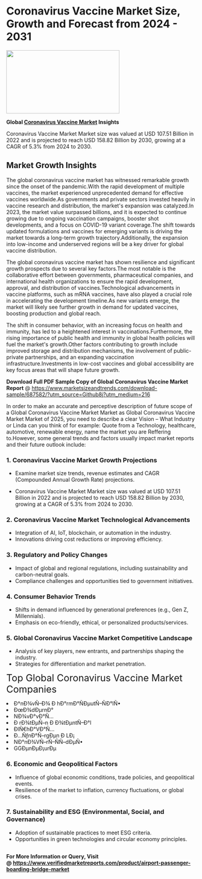 <H1>Coronavirus Vaccine Market Size, Growth and Forecast from 2024 - 2031</H1><img class="aligncenter size-medium wp-image-584254" src="https://thirdeyenews.in/wp-content/uploads/2024/09/Global-Market-Research-300x168.jpeg" alt="" width="300" height="168" /><p><strong>Global&nbsp;<a href="https://www.marketsizeandtrends.com/download-sample/687582/?utm_source=Github8j?utm_medium=216">Coronavirus Vaccine Market</a> Insights</strong></p><p>Coronavirus Vaccine Market Market size was valued at USD 107.51 Billion in 2022 and is projected to reach USD 158.82 Billion by 2030, growing at a CAGR of 5.3% from 2024 to 2030.</p><p><h2>Market Growth Insights</h2> <p>The global coronavirus vaccine market has witnessed remarkable growth since the onset of the pandemic.With the rapid development of multiple vaccines, the market experienced unprecedented demand for effective vaccines worldwide.As governments and private sectors invested heavily in vaccine research and distribution, the market's expansion was catalyzed.In 2023, the market value surpassed billions, and it is expected to continue growing due to ongoing vaccination campaigns, booster shot developments, and a focus on COVID-19 variant coverage.The shift towards updated formulations and vaccines for emerging variants is driving the market towards a long-term growth trajectory.Additionally, the expansion into low-income and underserved regions will be a key driver for global vaccine distribution.</p> <p>The global coronavirus vaccine market has shown resilience and significant growth prospects due to several key factors.The most notable is the collaborative effort between governments, pharmaceutical companies, and international health organizations to ensure the rapid development, approval, and distribution of vaccines.Technological advancements in vaccine platforms, such as mRNA vaccines, have also played a crucial role in accelerating the development timeline.As new variants emerge, the market will likely see further growth in demand for updated vaccines, boosting production and global reach.</p> <p>The shift in consumer behavior, with an increasing focus on health and immunity, has led to a heightened interest in vaccinations.Furthermore, the rising importance of public health and immunity in global health policies will fuel the market's growth.Other factors contributing to growth include improved storage and distribution mechanisms, the involvement of public-private partnerships, and an expanding vaccination infrastructure.Investments in low-cost vaccines and global accessibility are key focus areas that will shape future growth.</p> <p><span class=""><strong>Download Full PDF Sample Copy of Global Coronavirus Vaccine Market Report</strong> @ <a href="https://www.marketsizeandtrends.com/download-sample/687582/?utm_source=Github8j?utm_medium=216" target="_blank">https://www.marketsizeandtrends.com/download-sample/687582/?utm_source=Github8j?utm_medium=216</a></span></p><p>In order to make an accurate and perceptive description of future scope of a Global&nbsp;Coronavirus Vaccine Market Market as Global&nbsp;Coronavirus Vaccine Market Market of 2025, you need to describe a clear Vision &ndash; What Industry or Linda can you think of for example: Quote from a Technology, healthcare, automotive, renewable energy, name the market you are Reffering to.However, some general trends and factors usually impact market reports and their future outlook include:</p><h3>1.&nbsp;<strong>Coronavirus Vaccine Market Growth Projections</strong></h3><ul><li>Examine market size trends, revenue estimates and CAGR (Compounded Annual Growth Rate) projections.</li><li><p>Coronavirus Vaccine Market Market size was valued at USD 107.51 Billion in 2022 and is projected to reach USD 158.82 Billion by 2030, growing at a CAGR of 5.3% from 2024 to 2030.</p></li></ul><h3>2.&nbsp;<strong>Coronavirus Vaccine Market Technological Advancements</strong></h3><ul><li>Integration of AI, IoT, blockchain, or automation in the industry.</li><li>Innovations driving cost reductions or improving efficiency.</li></ul><h3>3.&nbsp;<strong>Regulatory and Policy Changes</strong></h3><ul><li>Impact of global and regional regulations, including sustainability and carbon-neutral goals.</li><li>Compliance challenges and opportunities tied to government initiatives.</li></ul><h3>4.&nbsp;<strong>Consumer Behavior Trends</strong></h3><ul><li>Shifts in demand influenced by generational preferences (e.g., Gen Z, Millennials).</li><li>Emphasis on eco-friendly, ethical, or personalized products/services.</li></ul><h3>5.&nbsp;<strong>Global Coronavirus Vaccine Market Competitive Landscape</strong></h3><ul><li>Analysis of key players, new entrants, and partnerships shaping the industry.</li><li>Strategies for differentiation and market penetration.</li></ul><p data-pm-slice="1 1 []"><span style="color: inherit; font-family: inherit; font-size: 25px;">Top Global Coronavirus Vaccine Market Companies</span></p><div class="" data-test-id=""><p><li>Ð†nÐ¾vÑ–Ð¾ Ð hÐ°rmÐ°ÑÐµutÑ–ÑÐ°lÑ•</li><li> ÐœÐ¾dÐµrnÐ°</li><li> NÐ¾vÐ°vÐ°Ñ…</li><li> Ð rÐ¾tÐµÑ–n Ð Ð¾tÐµntÑ–Ð°l</li><li> ÐlÑ€hÐ°VÐ°Ñ…</li><li> Ð…ÑƒnÐ°Ñ–rgÐµn Ð LÐ¡</li><li> NÐ°nÐ¾VÑ–rÑ–ÑÑ–dÐµÑ•</li><li> GGÐµnÐµÐ¡urÐµ</li></p></div><h3>6.&nbsp;<strong>Economic and Geopolitical Factors</strong></h3><ul><li>Influence of global economic conditions, trade policies, and geopolitical events.</li><li>Resilience of the market to inflation, currency fluctuations, or global crises.</li></ul><h3>7.&nbsp;<strong>Sustainability and ESG (Environmental, Social, and Governance)</strong></h3><ul><li>Adoption of sustainable practices to meet ESG criteria.</li><li>Opportunities in green technologies and circular economy principles.</li></ul><h2><strong style="font-size: 14px;">For More Information or Query, Visit @&nbsp;</strong><a style="background-color: #ffffff; font-size: 14px;" href="https://www.marketsizeandtrends.com/report/coronavirus-vaccine-market/" target="_blank">https://www.verifiedmarketreports.com/product/airport-passenger-boarding-bridge-market</a></h2>